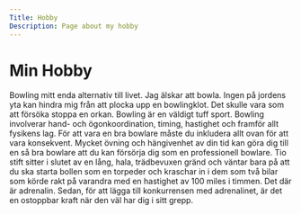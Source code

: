 ```yaml
---
Title: Hobby
Description: Page about my hobby
---
```

Min Hobby
=================
<div class = "text">

Bowling mitt enda alternativ till livet. Jag älskar att bowla. Ingen på jordens yta kan hindra mig från att plocka upp en bowlingklot. Det skulle vara som att försöka stoppa en orkan. Bowling är en väldigt tuff sport. Bowling involverar hand- och ögonkoordination, timing, hastighet och framför allt fysikens lag. För att vara en bra bowlare måste du inkludera allt ovan för att vara konsekvent. Mycket övning och hängivenhet av din tid kan göra dig till en så bra bowlare att du kan försörja dig som en professionell bowlare. Tio stift sitter i slutet av en lång, hala, trädbevuxen gränd och väntar bara på att du ska starta bollen som en torpeder och kraschar in i dem som två bilar som körde rakt på varandra med en hastighet av 100 miles i timmen. Det där är adrenalin. Sedan, för att lägga till konkurrensen med adrenalinet, är det en ostoppbar kraft när den väl har dig i sitt grepp.
</div>